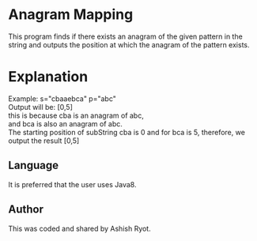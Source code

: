 # Anagram Mapping

This program finds if there exists an anagram of the given pattern in the string and outputs the position at which the anagram of the pattern exists.


# Explanation

Example:
s="cbaaebca"		p="abc"<br>
Output will be: [0,5]<br>
this is because cba is an anagram of abc,<br>
and bca is also an anagram of abc.<br>
The starting position of subString cba is 0 and for bca is 5, therefore, we output the result [0,5]


## Language
It is preferred that the user uses Java8.

## Author
This was coded and shared by Ashish Ryot.
